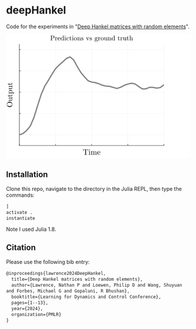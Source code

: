 # deepHankel

Code for the experiments in "[Deep Hankel matrices with random elements](https://nplawrence.com)".

![Alt text](/examples/misc/depth_gif.gif)

## Installation
Clone this repo, navigate to the directory in the Julia REPL, then type the commands:
```
]
activate .
instantiate
```
Note I used Julia 1.8.

## Citation
Please use the following bib entry:
```
@inproceedings{lawrence2024DeepHankel,
  title={Deep Hankel matrices with random elements},
  author={Lawrence, Nathan P and Loewen, Philip D and Wang, Shuyuan and Forbes, Michael G and Gopaluni, R Bhushan},
  booktitle={Learning for Dynamics and Control Conference},
  pages={1--13},
  year={2024},
  organization={PMLR}
}
```
